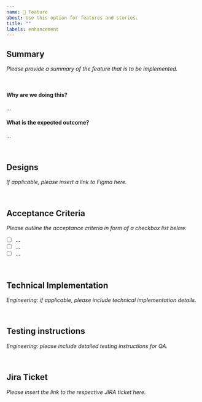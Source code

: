 ```yaml
---
name: 🚧 Feature
about: Use this option for features and stories.
title: ""
labels: enhancement
---
```


## Summary
_Please provide a summary of the feature that is to be implemented._

<br>

#### Why are we doing this?
_..._

#### What is the expected outcome?
_..._

<br>

## Designs
_If applicable, please insert a link to Figma here._

<br>

## Acceptance Criteria
_Please outline the acceptance criteria in form of a checkbox list below._

- [ ] …
- [ ] …
- [ ] …

<br>

## Technical Implementation
_Engineering: if applicable, please include technical implementation details._

<br>

## Testing instructions
_Engineering: please include detailed testing instructions for QA._

<br>

## Jira Ticket
_Please insert the link to the respective JIRA ticket here._
